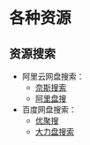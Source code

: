 # 各种资源
## 资源搜索
- 阿里云网盘搜索： 
  - [奈斯搜索](https://www.niceso.fun/?utm_source=iMyShare&utm_medium=Nav)
  - [阿里盘搜](https://www.upyunso.com/?imyshare.com=friends)
- 百度网盘搜索：
  - [优聚搜](https://jujuso.com/) 
  - [大力盘搜索](https://www.dalipan.com/#/)
